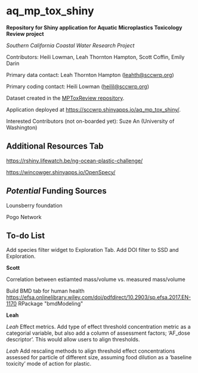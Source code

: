 # aq_mp_tox_shiny

**Repository for Shiny application for Aquatic Microplastics Toxicology Review project**

*Southern California Coastal Water Research Project*

Contributors: Heili Lowman, Leah Thornton Hampton, Scott Coffin, Emily Darin

Primary data contact: Leah Thornton Hampton (leahth@sccwrp.org)

Primary coding contact: Heili Lowman (heilil@sccwrp.org)

Dataset created in the [MPToxReview repository](https://github.com/ScottCoffin/MPToxReview). 

Application deployed at https://sccwrp.shinyapps.io/aq_mp_tox_shiny/.

Interested Contributors (not on-boarded yet):
Suze An (University of Washington)

## Additional Resources Tab

https://rshiny.lifewatch.be/ng-ocean-plastic-challenge/

https://wincowger.shinyapps.io/OpenSpecy/

## *Potential* Funding Sources
Lounsberry foundation

Pogo Network

## To-do List

Add species filter widget to Exploration Tab.
Add DOI filter to SSD and Exploration.

**Scott**

Correlation between estiamted mass/volume vs. measured mass/volume

Build BMD tab for human health https://efsa.onlinelibrary.wiley.com/doi/pdfdirect/10.2903/sp.efsa.2017.EN-1170 RPackage "bmdModeling"

**Leah**

*Leah* Effect metrics. Add type of effect threshold concentration metric as a categorial variable, but also add a column of assessment factors; ‘AF_dose descriptor’. This would allow users to align thresholds.

*Leah* Add rescaling methods to align threshold effect concentrations assessed for particle of different size, assuming food dilution as a ‘baseline toxicity’ mode of action for plastic.

